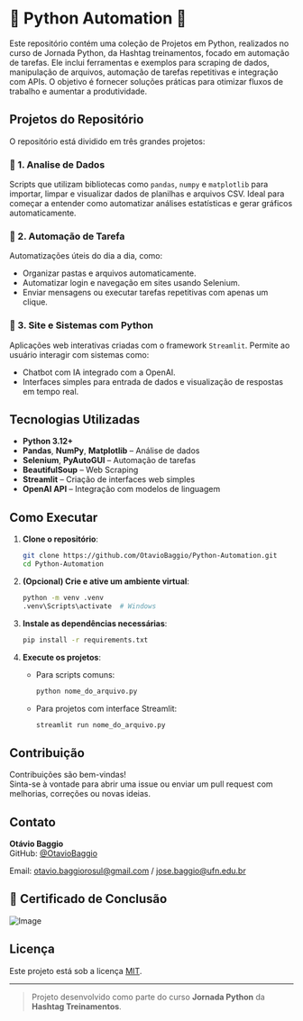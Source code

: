 # 🐍 Python Automation 🤖
               
Este repositório contém uma coleção de Projetos em Python, realizados no curso de Jornada Python, da Hashtag treinamentos, focado em automação de tarefas. Ele inclui ferramentas e exemplos para scraping de dados, manipulação de arquivos, automação de tarefas repetitivas e integração com APIs. O objetivo é fornecer soluções práticas para otimizar fluxos de trabalho e aumentar a produtividade.

## Projetos do Repositório
O repositório está dividido em três grandes projetos:

### 🔹 1. Analise de Dados
Scripts que utilizam bibliotecas como `pandas`, `numpy` e `matplotlib` para importar, limpar e visualizar dados de planilhas e arquivos CSV. Ideal para começar a entender como automatizar análises estatísticas e gerar gráficos automaticamente.

### 🔹 2. Automação de Tarefa
Automatizações úteis do dia a dia, como:
- Organizar pastas e arquivos automaticamente.
- Automatizar login e navegação em sites usando Selenium.
- Enviar mensagens ou executar tarefas repetitivas com apenas um clique.

### 🔹 3. Site e Sistemas com Python
Aplicações web interativas criadas com o framework `Streamlit`. Permite ao usuário interagir com sistemas como:
- Chatbot com IA integrado com a OpenAI.
- Interfaces simples para entrada de dados e visualização de respostas em tempo real.

## Tecnologias Utilizadas

- **Python 3.12+**
- **Pandas**, **NumPy**, **Matplotlib** – Análise de dados
- **Selenium**, **PyAutoGUI** – Automação de tarefas
- **BeautifulSoup** – Web Scraping
- **Streamlit** – Criação de interfaces web simples
- **OpenAI API** – Integração com modelos de linguagem

## Como Executar

1. **Clone o repositório**:
   ```bash
   git clone https://github.com/OtavioBaggio/Python-Automation.git
   cd Python-Automation
   ```

2. **(Opcional) Crie e ative um ambiente virtual**:
   ```bash
   python -m venv .venv
   .venv\Scripts\activate  # Windows
   ```

3. **Instale as dependências necessárias**:
   ```bash
   pip install -r requirements.txt
   ```

4. **Execute os projetos**:

   - Para scripts comuns:
     ```bash
     python nome_do_arquivo.py
     ```

   - Para projetos com interface Streamlit:
     ```bash
     streamlit run nome_do_arquivo.py
     ```

## Contribuição

Contribuições são bem-vindas!  
Sinta-se à vontade para abrir uma issue ou enviar um pull request com melhorias, correções ou novas ideias.

## Contato

**Otávio Baggio**  
GitHub: [@OtavioBaggio](https://github.com/OtavioBaggio) 

Email: otavio.baggiorosul@gmail.com / jose.baggio@ufn.edu.br

## 📜 Certificado de Conclusão

![Image](https://github.com/user-attachments/assets/35b9f597-5626-4579-aa76-b95f619fffda)

## Licença

Este projeto está sob a licença [MIT](https://opensource.org/licenses/MIT).

---

> Projeto desenvolvido como parte do curso **Jornada Python** da **Hashtag Treinamentos**.
